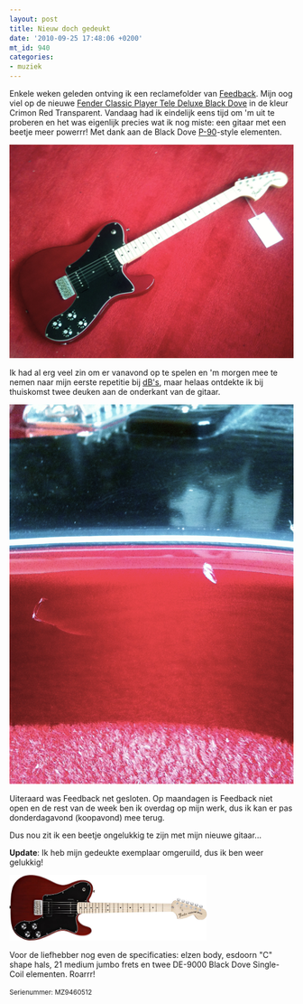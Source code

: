 ```yaml
---
layout: post
title: Nieuw doch gedeukt
date: '2010-09-25 17:48:06 +0200'
mt_id: 940
categories:
- muziek
---
```

Enkele weken geleden ontving ik een reclamefolder van <a href="http://www.feedback.nl/">Feedback</a>. Mijn oog viel op de nieuwe <a href="http://www.fender.com/products/search.php?partno=0141902338">Fender Classic Player Tele Deluxe Black Dove</a> in de kleur Crimon Red Transparent. Vandaag had ik eindelijk eens tijd om 'm uit te proberen en het was eigenlijk precies wat ik nog miste: een gitaar met een beetje meer powerrr! Met dank aan de Black Dove <a href="https://en.wikipedia.org/wiki/P-90">P-90</a>-style elementen.

<img alt="Fender Telecaster Deluxe" src="/images/Fender%20Telecaster%20Deluxe.jpg" width="512" />

Ik had al erg veel zin om er vanavond op te spelen en 'm morgen mee te nemen naar mijn eerste repetitie bij <a href="http://www.dbstudio.nl/">dB's</a>, maar helaas ontdekte ik bij thuiskomst twee deuken aan de onderkant van de gitaar.

<img alt="Beschadigingen op Fender Telecaster Deluxe" src="/images/Beschadigingen%20op%20Fender%20Telecaster%20Deluxe.jpg" width="512" />

Uiteraard was Feedback net gesloten. Op maandagen is Feedback niet open en de rest van de week ben ik overdag op mijn werk, dus ik kan er pas donderdagavond (koopavond) mee terug.

Dus nou zit ik een beetje ongelukkig te zijn met mijn nieuwe gitaar...

<strong>Update</strong>: Ik heb mijn gedeukte exemplaar omgeruild, dus ik ben weer gelukkig!

<a href="http://www.fender.com/products/search.php?partno=0141902338"><img alt="Fender Telecaster Classic Player Deluxe Black Dove Crimson Red Transparant Maple Neck" src="/images/Fender%20Telecaster%20Classic%20Player%20Deluxe%20Black%20Dove%20Crimson%20Red%20Transparant%20Maple%20Neck.jpg" width="350" /></a>

Voor de liefhebber nog even de specificaties: elzen body, esdoorn "C" shape hals, 21 medium jumbo frets en twee DE-9000 Black Dove Single-Coil elementen. Roarrr!

<small>Serienummer: MZ9460512</small>
